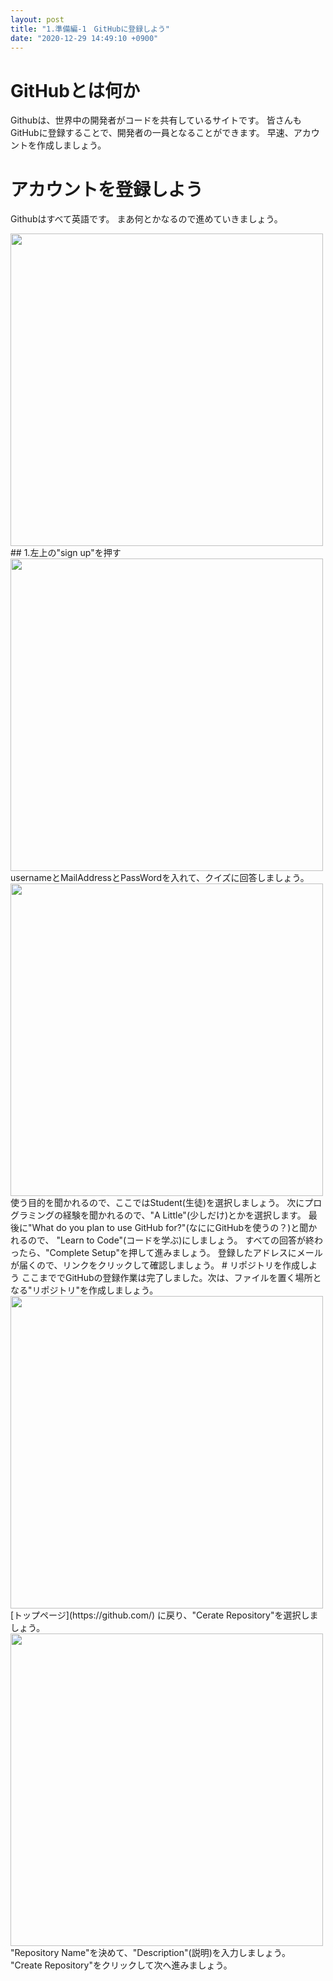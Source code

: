 ```yaml
---
layout: post
title: "1.準備編-1　GitHubに登録しよう"
date: "2020-12-29 14:49:10 +0900"
---
```

# GitHubとは何か
Githubは、世界中の開発者がコードを共有しているサイトです。
皆さんもGitHubに登録することで、開発者の一員となることができます。
早速、アカウントを作成しましょう。
# アカウントを登録しよう
Githubはすべて英語です。
まあ何とかなるので進めていきましょう。

<img src="https://startguide.jp/media-post/1-1/1.png" width="500px">
## 1.左上の"sign up"を押す
<img src="https://startguide.jp/media-post/1-1/2.png" width="500px">  
usernameとMailAddressとPassWordを入れて、クイズに回答しましょう。  

<img src="https://startguide.jp/media-post/1-1/3.png" width="500px">  
使う目的を聞かれるので、ここではStudent(生徒)を選択しましょう。
次にプログラミングの経験を聞かれるので、"A Little"(少しだけ)とかを選択します。
最後に"What do you plan to use GitHub for?"(なににGitHubを使うの？)と聞かれるので、
"Learn to Code"(コードを学ぶ)にしましょう。
すべての回答が終わったら、"Complete Setup"を押して進みましょう。
登録したアドレスにメールが届くので、リンクをクリックして確認しましょう。
# リポジトリを作成しよう
ここまででGitHubの登録作業は完了しました。次は、ファイルを置く場所となる"リポジトリ"を作成しましょう。
<img src="https://startguide.jp/media-post/1-1/4.png" width="500px">  
[トップページ](https://github.com/) に戻り、"Cerate Repository"を選択しましょう。
<img src="https://startguide.jp/media-post/1-1/5.png" width="500px">  
"Repository Name"を決めて、"Description"(説明)を入力しましょう。　　
"Create Repository"をクリックして次へ進みましょう。  
